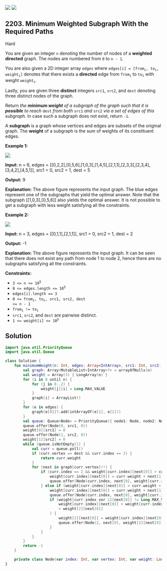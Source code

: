 [![](https://img.shields.io/github/stars/javadev/LeetCode-in-Kotlin?label=Stars&style=flat-square)](https://github.com/javadev/LeetCode-in-Kotlin)
[![](https://img.shields.io/github/forks/javadev/LeetCode-in-Kotlin?label=Fork%20me%20on%20GitHub%20&style=flat-square)](https://github.com/javadev/LeetCode-in-Kotlin/fork)

## 2203\. Minimum Weighted Subgraph With the Required Paths

Hard

You are given an integer `n` denoting the number of nodes of a **weighted directed** graph. The nodes are numbered from `0` to `n - 1`.

You are also given a 2D integer array `edges` where <code>edges[i] = [from<sub>i</sub>, to<sub>i</sub>, weight<sub>i</sub>]</code> denotes that there exists a **directed** edge from <code>from<sub>i</sub></code> to <code>to<sub>i</sub></code> with weight <code>weight<sub>i</sub></code>.

Lastly, you are given three **distinct** integers `src1`, `src2`, and `dest` denoting three distinct nodes of the graph.

Return _the **minimum weight** of a subgraph of the graph such that it is **possible** to reach_ `dest` _from both_ `src1` _and_ `src2` _via a set of edges of this subgraph_. In case such a subgraph does not exist, return `-1`.

A **subgraph** is a graph whose vertices and edges are subsets of the original graph. The **weight** of a subgraph is the sum of weights of its constituent edges.

**Example 1:**

![](https://assets.leetcode.com/uploads/2022/02/17/example1drawio.png)

**Input:** n = 6, edges = \[\[0,2,2],[0,5,6],[1,0,3],[1,4,5],[2,1,1],[2,3,3],[2,3,4],[3,4,2],[4,5,1]], src1 = 0, src2 = 1, dest = 5

**Output:** 9

**Explanation:** The above figure represents the input graph. The blue edges represent one of the subgraphs that yield the optimal answer. Note that the subgraph [[1,0,3],[0,5,6]] also yields the optimal answer. It is not possible to get a subgraph with less weight satisfying all the constraints.

**Example 2:**

![](https://assets.leetcode.com/uploads/2022/02/17/example2-1drawio.png)

**Input:** n = 3, edges = \[\[0,1,1],[2,1,1]], src1 = 0, src2 = 1, dest = 2

**Output:** -1

**Explanation:** The above figure represents the input graph. It can be seen that there does not exist any path from node 1 to node 2, hence there are no subgraphs satisfying all the constraints.

**Constraints:**

*   <code>3 <= n <= 10<sup>5</sup></code>
*   <code>0 <= edges.length <= 10<sup>5</sup></code>
*   `edges[i].length == 3`
*   <code>0 <= from<sub>i</sub>, to<sub>i</sub>, src1, src2, dest <= n - 1</code>
*   <code>from<sub>i</sub> != to<sub>i</sub></code>
*   `src1`, `src2`, and `dest` are pairwise distinct.
*   <code>1 <= weight[i] <= 10<sup>5</sup></code>

## Solution

```kotlin
import java.util.PriorityQueue
import java.util.Queue

class Solution {
    fun minimumWeight(n: Int, edges: Array<IntArray>, src1: Int, src2: Int, dest: Int): Long {
        val graph: Array<MutableList<IntArray>?> = arrayOfNulls(n)
        val weight = Array(3) { LongArray(n) }
        for (i in 0 until n) {
            for (j in 0..2) {
                weight[j][i] = Long.MAX_VALUE
            }
            graph[i] = ArrayList()
        }
        for (e in edges) {
            graph[e[0]]?.add(intArrayOf(e[1], e[2]))
        }
        val queue: Queue<Node> = PriorityQueue({ node1: Node, node2: Node -> node1.weight.compareTo(node2.weight) })
        queue.offer(Node(0, src1, 0))
        weight[0][src1] = 0
        queue.offer(Node(1, src2, 0))
        weight[1][src2] = 0
        while (queue.isNotEmpty()) {
            val curr = queue.poll()
            if (curr.vertex == dest && curr.index == 2) {
                return curr.weight
            }
            for (next in graph[curr.vertex]!!) {
                if (curr.index == 2 && weight[curr.index][next[0]] > curr.weight + next[1]) {
                    weight[curr.index][next[0]] = curr.weight + next[1]
                    queue.offer(Node(curr.index, next[0], weight[curr.index][next[0]]))
                } else if (weight[curr.index][next[0]] > curr.weight + next[1]) {
                    weight[curr.index][next[0]] = curr.weight + next[1]
                    queue.offer(Node(curr.index, next[0], weight[curr.index][next[0]]))
                    if (weight[curr.index xor 1][next[0]] != Long.MAX_VALUE &&
                        weight[curr.index][next[0]] + weight[curr.index xor 1][next[0]]
                        < weight[2][next[0]]
                    ) {
                        weight[2][next[0]] = weight[curr.index][next[0]] + weight[curr.index xor 1][next[0]]
                        queue.offer(Node(2, next[0], weight[2][next[0]]))
                    }
                }
            }
        }
        return -1
    }

    private class Node(var index: Int, var vertex: Int, var weight: Long)
}
```